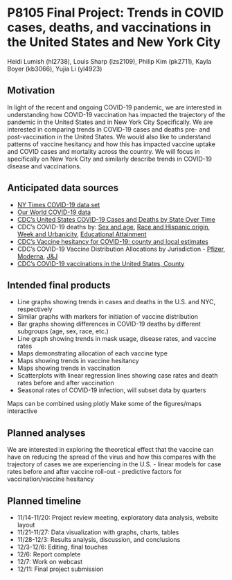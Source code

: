 P8105 Final Project: Trends in COVID cases, deaths, and vaccinations in
the United States and New York City
================
Heidi Lumish (hl2738), Louis Sharp (lzs2109), Philip Kim (pk2711), Kayla
Boyer (kb3066), Yujia Li (yl4923)

## Motivation

In light of the recent and ongoing COVID-19 pandemic, we are interested
in understanding how COVID-19 vaccination has impacted the trajectory of
the pandemic in the United States and in New York City Specifically. We
are interested in comparing trends in COVID-19 cases and deaths pre- and
post-vaccination in the United States. We would also like to understand
patterns of vaccine hesitancy and how this has impacted vaccine uptake
and COVID cases and mortality across the country. We will focus in
specifically on New York City and similarly describe trends in COVID-19
disease and vaccinations.

## Anticipated data sources

-   [NY Times COVID-19 data
    set](https://github.com/nytimes/covid-19-data/)
-   [Our World COVID-19
    data](https://github.com/owid/covid-19-data/tree/master/public/data/vaccinations)
-   [CDC’s United States COVID-19 Cases and Deaths by State Over
    Time](https://data.cdc.gov/Case-Surveillance/United-States-COVID-19-Cases-and-Deaths-by-State-o/9mfq-cb36)
-   CDC’s COVID-19 deaths by: [Sex and
    age](https://data.cdc.gov/NCHS/Provisional-COVID-19-Deaths-by-Sex-and-Age/9bhg-hcku),
    [Race and Hispanic
    origin](https://data.cdc.gov/NCHS/Provisional-COVID-19-Deaths-Distribution-of-Deaths/pj7m-y5uh),
    [Week and
    Urbanicity](https://data.cdc.gov/NCHS/Provisional-COVID-19-Deaths-by-Week-and-Urbanicity/hkhc-f7hg),
    [Educational
    Attainment](https://data.cdc.gov/NCHS/AH-Provisional-COVID-19-Deaths-by-Race-and-Educati/i6ej-9eac)
-   [CDC’s Vaccine hesitancy for COVID-19: county and local
    estimates](https://data.cdc.gov/Vaccinations/Vaccine-Hesitancy-for-COVID-19-County-and-local-es/q9mh-h2tw)
-   CDC’s COVID-19 Vaccine Distribution Allocations by Jurisdiction -
    [Pfizer](https://data.cdc.gov/Vaccinations/COVID-19-Vaccine-Distribution-Allocations-by-Juris/saz5-9hgg),
    [Moderna](https://data.cdc.gov/Vaccinations/COVID-19-Vaccine-Distribution-Allocations-by-Juris/b7pe-5nws),
    [J&J](https://data.cdc.gov/Vaccinations/COVID-19-Vaccine-Distribution-Allocations-by-Juris/w9zu-fywh)
-   [CDC’s COVID-19 vaccinations in the United States,
    County](https://data.cdc.gov/Vaccinations/COVID-19-Vaccinations-in-the-United-States-County/8xkx-amqh)

## Intended final products

-   Line graphs showing trends in cases and deaths in the U.S. and NYC,
    respectively
-   Similar graphs with markers for initiation of vaccine distribution
-   Bar graphs showing differences in COVID-19 deaths by different
    subgroups (age, sex, race, etc.)
-   Line graph showing trends in mask usage, disease rates, and vaccine
    rates
-   Maps demonstrating allocation of each vaccine type
-   Maps showing trends in vaccine hesitancy
-   Maps showing trends in vaccination
-   Scatterplots with linear regression lines showing case rates and
    death rates before and after vaccination
-   Seasonal rates of COVID-19 infection, will subset data by quarters

Maps can be combined using plotly Make some of the figures/maps
interactive

## Planned analyses

We are interested in exploring the theoretical effect that the vaccine
can have on reducing the spread of the virus and how this compares with
the trajectory of cases we are experiencing in the U.S. - linear models
for case rates before and after vaccine roll-out - predictive factors
for vaccination/vaccine hesitancy

## Planned timeline

-   11/14-11/20: Project review meeting, exploratory data analysis,
    website layout
-   11/21-11/27: Data visualization with graphs, charts, tables
-   11/28-12/3: Results analysis, discussion, and conclusions
-   12/3-12/6: Editing, final touches
-   12/6: Report complete
-   12/7: Work on webcast
-   12/11: Final project submission
